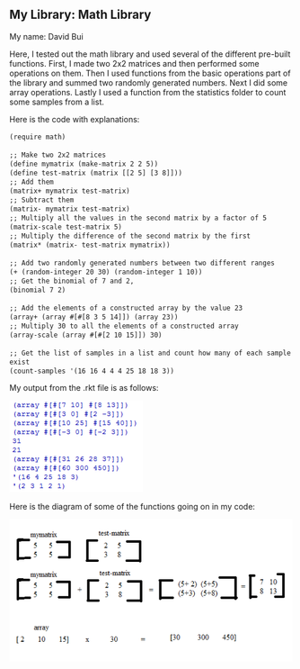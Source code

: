 
## My Library: Math Library
My name: David Bui

Here, I tested out the math library and used several of the different pre-built functions. First, I made two 2x2 matrices and then performed some operations on them. Then I used functions from the basic operations part of the library and summed two randomly generated numbers. Next I did some array operations. Lastly I used a function from the statistics folder to count some samples from a list.

Here is the code with explanations:

```
(require math)

;; Make two 2x2 matrices
(define mymatrix (make-matrix 2 2 5))
(define test-matrix (matrix [[2 5] [3 8]]))
;; Add them
(matrix+ mymatrix test-matrix)
;; Subtract them
(matrix- mymatrix test-matrix)
;; Multiply all the values in the second matrix by a factor of 5
(matrix-scale test-matrix 5)
;; Multiply the difference of the second matrix by the first
(matrix* (matrix- test-matrix mymatrix))

;; Add two randomly generated numbers between two different ranges
(+ (random-integer 20 30) (random-integer 1 10))
;; Get the binomial of 7 and 2, 
(binomial 7 2)

;; Add the elements of a constructed array by the value 23
(array+ (array #[#[8 3 5 14]]) (array 23))
;; Multiply 30 to all the elements of a constructed array
(array-scale (array #[#[2 10 15]]) 30)

;; Get the list of samples in a list and count how many of each sample exist
(count-samples '(16 16 4 4 4 25 18 18 3))
```

My output from the .rkt file is as follows:

![alt tag](https://github.com/buidavid16/FP1/blob/master/math_functions_output.png)

Here is the diagram of some of the functions going on in my code:

![alt tag](https://github.com/buidavid16/FP1/blob/master/math_functions_examples.png)
